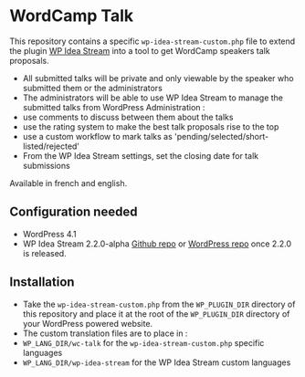 WordCamp Talk
=============

This repository contains a specific `wp-idea-stream-custom.php` file to extend the plugin [WP Idea Stream](https://wordpress.org/plugins/wp-idea-stream) into a tool to get WordCamp speakers talk proposals.

+ All submitted talks will be private and only viewable by the speaker who submitted them or the administrators
+ The administrators will be able to use WP Idea Stream to manage the submitted talks from WordPress Administration :
 + use comments to discuss between them about the talks
 + use the rating system to make the best talk proposals rise to the top
 + use a custom workflow to mark talks as 'pending/selected/short-listed/rejected'
 + From the WP Idea Stream settings, set the closing date for talk submissions

Available in french and english.

Configuration needed
--------------------

+ WordPress 4.1
+ WP Idea Stream 2.2.0-alpha [Github repo](https://github.com/imath/wp-idea-stream/tree/2.2.0) or [WordPress repo](https://wordpress.org/plugins/wp-idea-stream) once 2.2.0 is released.

Installation
------------

+ Take the `wp-idea-stream-custom.php` from the `WP_PLUGIN_DIR` directory of this repository and place it at the root of the `WP_PLUGIN_DIR` directory of your WordPress powered website.
+ The custom translation files are to place in :
 + `WP_LANG_DIR/wc-talk` for the `wp-idea-stream-custom.php` specific languages
 + `WP_LANG_DIR/wp-idea-stream` for the WP Idea Stream custom languages

